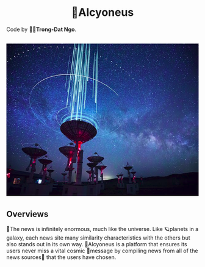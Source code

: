 <h1 align="center">🌌Alcyoneus</h1>

Code by 🧑‍💻**Trong-Dat Ngo**.

<h2 align="center">
<img src="statics/img.png" alt="drawing" height="400" width="800"/>
</h2>


## Overviews
📰The news is infinitely enormous, much like the universe. Like 🪐planets in a galaxy, each news site many similarity characteristics with the others but also stands out in its own way. 🌌Alcyoneus is a platform that ensures its users never miss a vital cosmic 🎇message by compiling news from all of the news sources🌠 that the users have chosen.